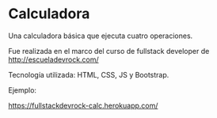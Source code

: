 # Calculadora

Una calculadora básica que ejecuta cuatro operaciones.

Fue realizada en el marco del curso de fullstack developer de http://escueladevrock.com/

Tecnología utilizada: HTML, CSS, JS y Bootstrap.

Ejemplo:

https://fullstackdevrock-calc.herokuapp.com/

